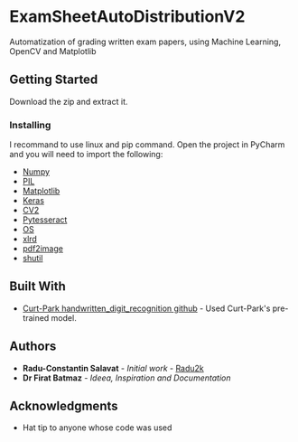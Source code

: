 # ExamSheetAutoDistributionV2

Automatization of grading written exam papers, using Machine Learning, OpenCV and Matplotlib
  
## Getting Started

Download the zip and extract it.

### Installing
I recommand to use linux and pip command.
Open the project in PyCharm and you will need to import the following:

* [Numpy](https://numpy.org/install/)
* [PIL](https://pillow.readthedocs.io/en/stable/installation.html)
* [Matplotlib](https://matplotlib.org/3.3.2/users/installing.html)
* [Keras](https://pypi.org/project/Keras/)
* [CV2](https://pypi.org/project/opencv-python/)
* [Pytesseract](https://pypi.org/project/pytesseract/)
* [OS]()
* [xlrd](https://pypi.org/project/xlrd/)
* [pdf2image](https://pypi.org/project/pdf2image/)
* [shutil](https://pypi.org/project/pytest-shutil/)

## Built With

* [Curt-Park handwritten_digit_recognition github](https://github.com/Curt-Park/handwritten_digit_recognition) - Used Curt-Park's pre-trained model.

## Authors

* **Radu-Constantin Salavat** - *Initial work* - [Radu2k](https://github.com/Radu2k)
* **Dr Firat Batmaz** - *Ideea, Inspiration and Documentation* 

## Acknowledgments

* Hat tip to anyone whose code was used

